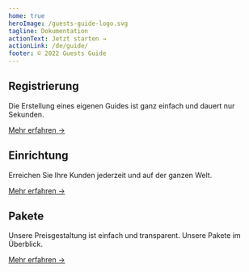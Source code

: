 ```yaml
---
home: true
heroImage: /guests-guide-logo.svg
tagline: Dokumentation
actionText: Jetzt starten →
actionLink: /de/guide/
footer: © 2022 Guests Guide
---
```

<div class="features">
  <div class="feature">
    <h2>Registrierung</h2>
    <p>Die Erstellung eines eigenen Guides ist ganz einfach und dauert nur Sekunden.</p>
		<a href="/de/registration/">Mehr erfahren →</a>
  </div>
  <div class="feature">
    <h2>Einrichtung</h2>
    <p>Erreichen Sie Ihre Kunden jederzeit und auf der ganzen Welt.</p>
		<a href="/de/guide/">Mehr erfahren →</a>
  </div>
  <div class="feature">
    <h2>Pakete</h2>
    <p>Unsere Preisgestaltung ist einfach und transparent. Unsere Pakete im Überblick.</p>
		<a href="/de/packages/">Mehr erfahren →</a>
  </div>
</div>
